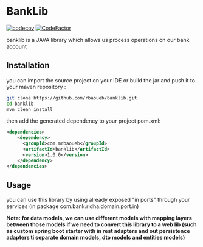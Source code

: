# BankLib

[![codecov](https://codecov.io/gh/rbaoueb/banklib/branch/main/graph/badge.svg)](https://codecov.io/gh/rbaoueb/banklib)
[![CodeFactor](https://www.codefactor.io/repository/github/rbaoueb/banklib/badge)](https://www.codefactor.io/repository/github/rbaoueb/banklib)

banklib is a JAVA library which allows us process operations on our bank account

## Installation
you can import the source project on your IDE or build the jar and push it to your maven repository :

```bash
git clone https://github.com/rbaoueb/banklib.git
cd banklib
mvn clean install
```

then add the generated dependency to your project pom.xml:
```xml
<dependencies>
    <dependency>
      <groupId>com.mrbaoueb</groupId>
	  <artifactId>banklib</artifactId>
      <version>1.0.0</version>
    </dependency>
</dependencies>
```

## Usage
you can use this library by using already exposed "in ports" through your services (in package com.bank.ridha.domain.port.in)


**Note: for data models, we can use different models with mapping layers between those models if we need to convert this library to a web lib (such as custom spring boot starter with in rest adapters and out persistence adapters ti separate domain models, dto models and entities models)**